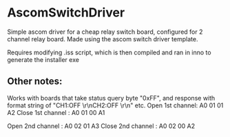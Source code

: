 # AscomSwitchDriver
Simple ascom driver for a cheap relay switch board, configured for 2 channel relay board.
Made using the ascom switch driver template.

Requires modifying .iss script, which is then compiled and ran in inno to generate the installer exe


## Other notes:
Works with boards that take status query byte "0xFF", and response with format string of "CH1:OFF \r\nCH2:OFF \r\n" etc.
Open 1st channel: A0 01 01 A2
Close 1st channel : A0 01 00 A1

Open 2nd channel : A0 02 01 A3
Close 2nd channel : A0 02 00 A2
